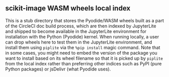 ## scikit-image WASM wheels local index

This is a stub directory that stores the Pyodide/WASM wheels built as a part of
the CircleCI doc build process, which are then indexed by JupyterLite and shipped
to become available in the JupyterLite environment for installation with the
Python (Pyodide) kernel. When running locally, a user can drop wheels here to
test them in the JupyterLite environment, and install them using `piplite` via the
`%pip install` magic command. Note that in some cases, you might need to embed the
version of the package you want to install based on its wheel filename so that it
is picked up by `piplite` from the local index rather than preferring other indices
such as PyPI (pure Python packages) or jsDelivr (what Pyodide uses).
